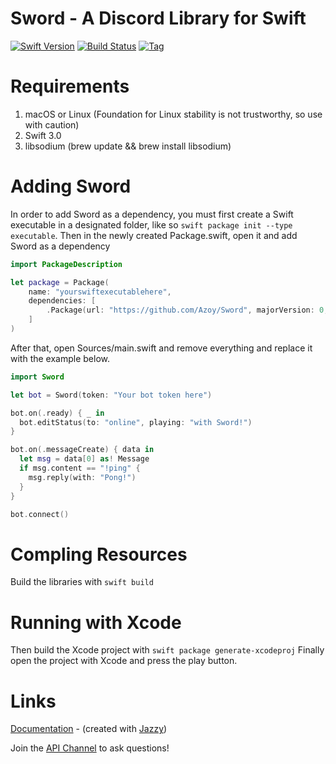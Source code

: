 # Sword - A Discord Library for Swift

[![Swift Version](https://img.shields.io/badge/Swift-3.0.2-orange.svg?style=flat-square)](https://swift.org) [![Build Status](https://img.shields.io/travis/Azoy/Sword.svg?&style=flat-square)](https://travis-ci.org/Azoy/Sword) [![Tag](https://img.shields.io/github/tag/Azoy/Sword.svg?style=flat-square&label=release&colorB=)](https://github.com/Azoy/Sword/releases)

# Requirements
1. macOS or Linux (Foundation for Linux stability is not trustworthy, so use with caution)
2. Swift 3.0
3. libsodium (brew update && brew install libsodium)

# Adding Sword
In order to add Sword as a dependency, you must first create a Swift executable in a designated folder, like so `swift package init --type executable`. Then in the newly created Package.swift, open it and add Sword as a dependency

```swift
import PackageDescription

let package = Package(
    name: "yourswiftexecutablehere",
    dependencies: [
        .Package(url: "https://github.com/Azoy/Sword", majorVersion: 0, minor: 4)
    ]
)
```

After that, open Sources/main.swift and remove everything and replace it with the example below.

```swift
import Sword

let bot = Sword(token: "Your bot token here")

bot.on(.ready) { _ in
  bot.editStatus(to: "online", playing: "with Sword!")
}

bot.on(.messageCreate) { data in
  let msg = data[0] as! Message
  if msg.content == "!ping" {
    msg.reply(with: "Pong!")
  }
}

bot.connect()
```

# Compling Resources
Build the libraries with `swift build`

# Running with Xcode

Then build the Xcode project with `swift package generate-xcodeproj`
Finally open the project with Xcode and press the play button.

# Links
[Documentation](http://sword.azoy.gg) - (created with [Jazzy](https://github.com/Realm/Jazzy))

Join the [API Channel](https://discord.gg/q7Zyd2r) to ask questions!
